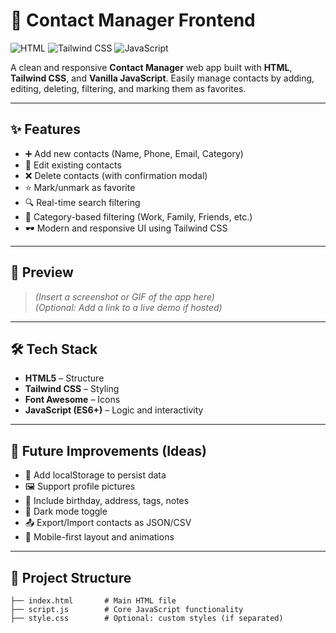 # 📇 Contact Manager Frontend

![HTML](https://img.shields.io/badge/HTML5-E34F26?style=for-the-badge&logo=html5&logoColor=white)
![Tailwind CSS](https://img.shields.io/badge/TailwindCSS-06B6D4?style=for-the-badge&logo=tailwindcss&logoColor=white)
![JavaScript](https://img.shields.io/badge/JavaScript-F7DF1E?style=for-the-badge&logo=javascript&logoColor=black)

A clean and responsive **Contact Manager** web app built with **HTML**, **Tailwind CSS**, and **Vanilla JavaScript**. Easily manage contacts by adding, editing, deleting, filtering, and marking them as favorites.

---

## ✨ Features

- ➕ Add new contacts (Name, Phone, Email, Category)
- 📝 Edit existing contacts
- ❌ Delete contacts (with confirmation modal)
- ⭐ Mark/unmark as favorite
- 🔍 Real-time search filtering
- 🎯 Category-based filtering (Work, Family, Friends, etc.)
- 🕶️ Modern and responsive UI using Tailwind CSS

---

## 📸 Preview

> *(Insert a screenshot or GIF of the app here)*  
> *(Optional: Add a link to a live demo if hosted)*

---

## 🛠️ Tech Stack

- **HTML5** – Structure
- **Tailwind CSS** – Styling
- **Font Awesome** – Icons
- **JavaScript (ES6+)** – Logic and interactivity

---

##  🔧 Future Improvements (Ideas)


- 💾 Add localStorage to persist data
- 🖼️ Support profile pictures
- 🎂 Include birthday, address, tags, notes
- 🌙 Dark mode toggle
- 📤 Export/Import contacts as JSON/CSV
- 📱 Mobile-first layout and animations

---

## 📂 Project Structure

```plaintext
├── index.html       # Main HTML file
├── script.js        # Core JavaScript functionality
├── style.css        # Optional: custom styles (if separated)
